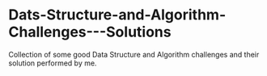 # Dats-Structure-and-Algorithm-Challenges---Solutions
Collection of some good Data Structure and Algorithm challenges and their solution performed by me.
